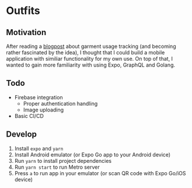 # Outfits

## Motivation

After reading a [blogpost](https://www.reaktor.com/blog/why-ive-tracked-every-single-piece-of-clothing-ive-worn-for-three-years/) about garment usage tracking (and becoming rather fascinated by the idea), I thought that I could build a mobile application with similiar functionality for my own use. On top of that, I wanted to gain more familiarity with using Expo, GraphQL and Golang.

## Todo

- Firebase integration
  - Proper authentication handling
  - Image uploading
- Basic CI/CD

## Develop

1. Install `expo` and `yarn`
2. Install Android emulator (or Expo Go app to your Android device)
3. Run `yarn` to install project dependencies
4. Run `yarn start` to run Metro server
5. Press `a` to run app in your emulator (or scan QR code with Expo Go/iOS device)
